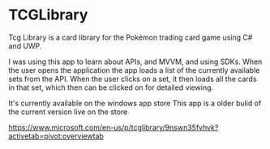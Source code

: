 # TCGLibrary

Tcg Library is a card library for the Pokémon trading card game using C# and UWP.

I was using this app to learn about APIs, and MVVM, and using SDKs. When the user opens the application the app loads a list of the currently available sets from the API. When the user clicks on a set, it then loads all the cards in that set, which then can be clicked on for detailed viewing.


It's currently available on the windows app store
This app is a older bulid of the current version live on the store

https://www.microsoft.com/en-us/p/tcglibrary/9nswn35fvhvk?activetab=pivot:overviewtab
